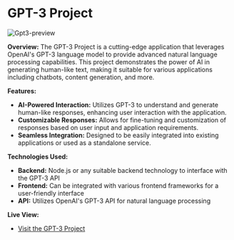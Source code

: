 # GPT-3 Project

![Gpt3-preview](https://user-images.githubusercontent.com/114151489/216997465-05b6767c-5060-4941-bea0-220f72bb872d.png)

**Overview:**
The GPT-3 Project is a cutting-edge application that leverages OpenAI's GPT-3 language model to provide advanced natural language processing capabilities. This project demonstrates the power of AI in generating human-like text, making it suitable for various applications including chatbots, content generation, and more.

**Features:**
- **AI-Powered Interaction:** Utilizes GPT-3 to understand and generate human-like responses, enhancing user interaction with the application.
- **Customizable Responses:** Allows for fine-tuning and customization of responses based on user input and application requirements.
- **Seamless Integration:** Designed to be easily integrated into existing applications or used as a standalone service.

**Technologies Used:**
- **Backend:** Node.js or any suitable backend technology to interface with the GPT-3 API
- **Frontend:** Can be integrated with various frontend frameworks for a user-friendly interface
- **API:** Utilizes OpenAI's GPT-3 API for natural language processing

**Live View:**
- [Visit the GPT-3 Project](https://ammargpt3.netlify.app/)
